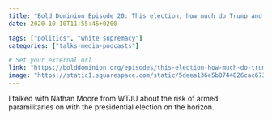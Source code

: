 ```yaml
---
title: "Bold Dominion Episode 20: This election, how much do Trump and right-wing militias threaten democracy?"
date: 2020-10-10T11:55:45+0200

tags: ["politics", "white supremacy"]
categories: ["talks-media-podcasts"]

# Set your external url
link: "https://bolddominion.org/episodes/this-election-how-much-do-trump-and-right-wing-militias-threaten-democracy"
image: "https://static1.squarespace.com/static/5deea136e5b0744826cac673/t/5f7f1269567f813177447204/1602163310169/right+wing+militia+charlottesville.jpg?format=1500w"
---
```


I talked with Nathan Moore from WTJU about the risk of armed paramilitaries on with the presidential election on the horizon.
